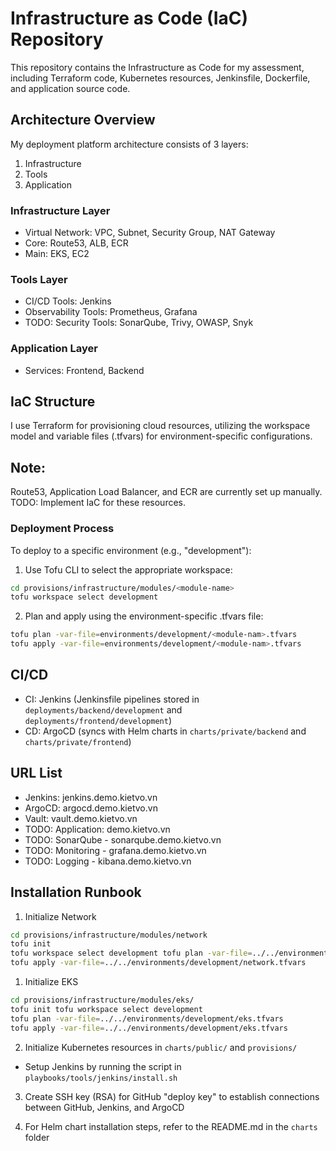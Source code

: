 # Infrastructure as Code (IaC) Repository

This repository contains the Infrastructure as Code for my assessment, including Terraform code, Kubernetes resources, Jenkinsfile, Dockerfile, and application source code.

## Architecture Overview

My deployment platform architecture consists of 3 layers:

1. Infrastructure
2. Tools
3. Application

### Infrastructure Layer

- Virtual Network: VPC, Subnet, Security Group, NAT Gateway
- Core: Route53, ALB, ECR
- Main: EKS, EC2

### Tools Layer

- CI/CD Tools: Jenkins
- Observability Tools: Prometheus, Grafana
- TODO: Security Tools: SonarQube, Trivy, OWASP, Snyk 

### Application Layer

- Services: Frontend, Backend

## IaC Structure

I use Terraform for provisioning cloud resources, utilizing the workspace model and variable files (.tfvars) for environment-specific configurations.

## Note:
 Route53, Application Load Balancer, and ECR are currently set up manually.
 TODO: Implement IaC for these resources.

### Deployment Process

To deploy to a specific environment (e.g., "development"):

1. Use Tofu CLI to select the appropriate workspace:
```sh
cd provisions/infrastructure/modules/<module-name>
tofu workspace select development
```
2. Plan and apply using the environment-specific .tfvars file:
```sh
tofu plan -var-file=environments/development/<module-nam>.tfvars 
tofu apply -var-file=environments/development/<module-nam>.tfvars
```

## CI/CD

- CI: Jenkins (Jenkinsfile pipelines stored in `deployments/backend/development` and `deployments/frontend/development`)
- CD: ArgoCD (syncs with Helm charts in `charts/private/backend` and `charts/private/frontend`)

## URL List

- Jenkins: jenkins.demo.kietvo.vn
- ArgoCD: argocd.demo.kietvo.vn
- Vault: vault.demo.kietvo.vn
- TODO: Application: demo.kietvo.vn
- TODO: SonarQube - sonarqube.demo.kietvo.vn
- TODO: Monitoring - grafana.demo.kietvo.vn
- TODO: Logging - kibana.demo.kietvo.vn

## Installation Runbook

1. Initialize Network
```sh
cd provisions/infrastructure/modules/network 
tofu init 
tofu workspace select development tofu plan -var-file=../../environments/development/network.tfvars 
tofu apply -var-file=../../environments/development/network.tfvars
```

1. Initialize EKS
```sh
cd provisions/infrastructure/modules/eks/ 
tofu init tofu workspace select development 
tofu plan -var-file=../../environments/development/eks.tfvars 
tofu apply -var-file=../../environments/development/eks.tfvars
```

2. Initialize Kubernetes resources in `charts/public/` and `provisions/`
- Setup Jenkins by running the script in `playbooks/tools/jenkins/install.sh`

3. Create SSH key (RSA) for GitHub "deploy key" to establish connections between GitHub, Jenkins, and ArgoCD

4. For Helm chart installation steps, refer to the README.md in the `charts` folder


